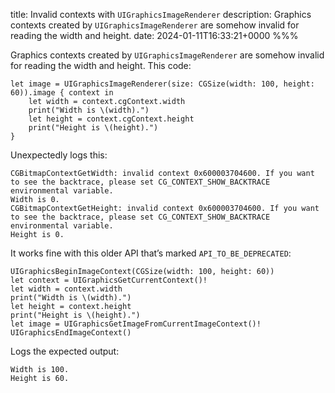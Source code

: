 title: Invalid contexts with `UIGraphicsImageRenderer`
description: Graphics contexts created by `UIGraphicsImageRenderer` are somehow invalid for reading the width and height.
date: 2024-01-11T16:33:21+0000
%%%

Graphics contexts created by `UIGraphicsImageRenderer` are somehow invalid for reading the width and height. This code:

<pre><code class="hljs"><span class="hljs-keyword">let</span> image =<span class="hljs-attribute"> UIGraphicsImageRenderer</span>(size:<span class="hljs-attribute"> CGSize</span>(width: <span class="hljs-number">100</span>, height: <span class="hljs-number">60</span>)).<span class="hljs-attribute">image</span> { context <span class="hljs-keyword">in</span>
    <span class="hljs-keyword">let</span> width = context.<span class="hljs-attribute">cgContext</span>.<span class="hljs-attribute">width</span>
   <span class="hljs-attribute"> print</span>(<span class="hljs-string">"Width is \(width)."</span>)
    <span class="hljs-keyword">let</span> height = context.<span class="hljs-attribute">cgContext</span>.<span class="hljs-attribute">height</span>
   <span class="hljs-attribute"> print</span>(<span class="hljs-string">"Height is \(height)."</span>)
}</code></pre>

Unexpectedly logs this:

```
CGBitmapContextGetWidth: invalid context 0x600003704600. If you want to see the backtrace, please set CG_CONTEXT_SHOW_BACKTRACE environmental variable.
Width is 0.
CGBitmapContextGetHeight: invalid context 0x600003704600. If you want to see the backtrace, please set CG_CONTEXT_SHOW_BACKTRACE environmental variable.
Height is 0.
```

It works fine with this older API that’s marked `API_TO_BE_DEPRECATED`:

<pre><code class="hljs"><span class="hljs-type">UIGraphicsBeginImageContext</span>(<span class="hljs-type">CGSize</span>(width: <span class="hljs-number">100</span>, height: <span class="hljs-number">60</span>))
<span class="hljs-keyword">let</span> context =<span class="hljs-attribute"> UIGraphicsGetCurrentContext</span>()!
<span class="hljs-keyword">let</span> width = context.<span class="hljs-attribute">width</span><span class="hljs-attribute">
print</span>(<span class="hljs-string">"Width is \(width)."</span>)
<span class="hljs-keyword">let</span> height = context.<span class="hljs-attribute">height</span><span class="hljs-attribute">
print</span>(<span class="hljs-string">"Height is \(height)."</span>)
<span class="hljs-keyword">let</span> image =<span class="hljs-attribute"> UIGraphicsGetImageFromCurrentImageContext</span>()!<span class="hljs-attribute">
UIGraphicsEndImageContext</span>()</code></pre>

Logs the expected output:

```
Width is 100.
Height is 60.
```
